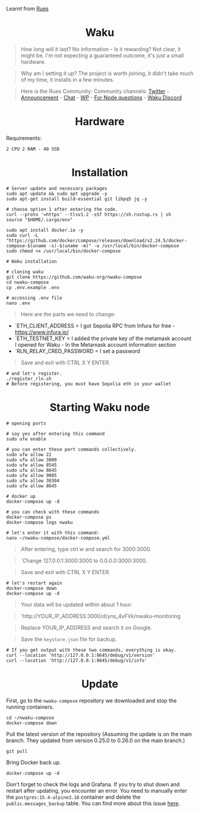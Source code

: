 Learnt from [Rues](https://github.com/ruesandora/waku)
<h1 align="center"> Waku </h1>

> How long will it last? No information - Is it rewarding? Not clear, it might be. I'm not expecting a guaranteed outcome, it's just a small hardware.

> Why am I setting it up? The project is worth joining, it didn't take much of my time, it installs in a few minutes.

> Here is the Rues Community:
> Community channels: [Twitter](https://twitter.com/Ruesandora0) - [Announcement](https://t.me/RuesAnnouncement) - [Chat](https://t.me/RuesChat) - [WP](https://whatsapp.com/channel/0029VaBcj7V1dAw1H2KhMk34) - [For Node questions](https://t.me/ruesshare/13003/13004) - [Waku Discord](https://discord.gg/4DBrFfyY)

<h1 align="center"> Hardware </h1>

Requirements:
```
2 CPU 2 RAM - 40 SSD
```

<h1 align="center"> Installation </h1>

```console
# Server update and necessary packages
sudo apt update && sudo apt upgrade -y
sudo apt-get install build-essential git libpq5 jq -y

# choose option 1 after entering the code.
curl --proto '=https' --tlsv1.2 -sSf https://sh.rustup.rs | sh
source "$HOME/.cargo/env"

sudo apt install docker.io -y
sudo curl -L "https://github.com/docker/compose/releases/download/v2.24.5/docker-compose-$(uname -s)-$(uname -m)" -o /usr/local/bin/docker-compose
sudo chmod +x /usr/local/bin/docker-compose
```

```console
# Waku installation

# cloning waku
git clone https://github.com/waku-org/nwaku-compose
cd nwaku-compose
cp .env.example .env

# accessing .env file
nano .env
```

> Here are the parts we need to change:

* `ETH_CLIENT_ADDRESS = I got Sepolia RPC from Infura for free - https://www.infura.io/
* `ETH_TESTNET_KEY = I added the private key of the metamask account I opened for Waku - In the Metamask account information section
* `RLN_RELAY_CRED_PASSWORD = I set a password

> Save and exit with CTRL X Y ENTER.

```console
# and let's register.
./register_rln.sh
# Before registering, you must have Sepolia eth in your wallet
```

<h1 align="center"> Starting Waku node </h1>

```console
# opening ports

# say yes after entering this command
sudo ufw enable

# you can enter these port commands collectively.
sudo ufw allow 22    
sudo ufw allow 3000   
sudo ufw allow 8545   
sudo ufw allow 8645   
sudo ufw allow 9005   
sudo ufw allow 30304  
sudo ufw allow 8645

# docker up
docker-compose up -d

# you can check with these commands
docker-compose ps
docker-compose logs nwaku

```
```console
# let's enter it with this command:
nano ~/nwaku-compose/docker-compose.yml
```
> After entering, type ctrl w and search for 3000:3000.

> `Change 127.0.0.1:3000:3000 to 0.0.0.0:3000:3000.

> Save and exit with CTRL X Y ENTER.

```console
# let's restart again
docker-compose down
docker-compose up -d
```

> Your data will be updated within about 1 hour.

> 'http://YOUR_IP_ADDRESS:3000/d/yns_4vFVk/nwaku-monitoring

> Replace YOUR_IP_ADDRESS and search it on Google.

> Save the `keystore.json`  file for backup.

```console
# If you get output with these two commands, everything is okay.
curl --location 'http://127.0.0.1:8645/debug/v1/version'
curl --location 'http://127.0.0.1:8645/debug/v1/info'
```

<h1 align="center"> Update </h1>

First, go to the `nwaku-compose` repository we downloaded and stop the running containers.


```console
cd ~/nwaku-compose
docker-compose down
```

Pull the latest version of the repository (Assuming the update is on the main branch. They updated from version 0.25.0 to 0.26.0 on the main branch.)
```console
git pull
```

Bring Docker back up.
```console
docker-compose up -d
```

Don't forget to check the logs and Grafana. If you try to shut down and restart after updating, you encounter an error. You need to manually enter the `postgres:15.4-alpine3.18` container and delete the  `public.messages_backup` table. You can find more about this issue [here](https://github.com/waku-org/nwaku-compose/issues/75).



